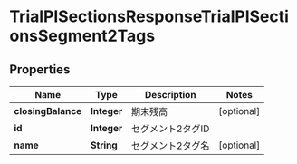 

# TrialPlSectionsResponseTrialPlSectionsSegment2Tags


## Properties

Name | Type | Description | Notes
------------ | ------------- | ------------- | -------------
**closingBalance** | **Integer** | 期末残高 |  [optional]
**id** | **Integer** | セグメント2タグID | 
**name** | **String** | セグメント2タグ名 |  [optional]



